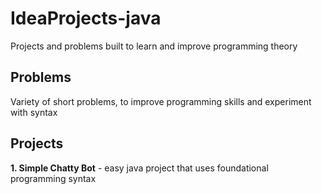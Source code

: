 # IdeaProjects-java

Projects and problems built to learn and improve programming theory


## Problems
Variety of short problems, to improve programming skills and experiment with syntax

## Projects
**1. Simple Chatty Bot**  - easy java project that uses foundational programming syntax  


